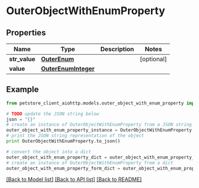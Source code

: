 # OuterObjectWithEnumProperty


## Properties

Name | Type | Description | Notes
------------ | ------------- | ------------- | -------------
**str_value** | [**OuterEnum**](OuterEnum.md) |  | [optional] 
**value** | [**OuterEnumInteger**](OuterEnumInteger.md) |  | 

## Example

```python
from petstore_client_aiohttp.models.outer_object_with_enum_property import OuterObjectWithEnumProperty

# TODO update the JSON string below
json = "{}"
# create an instance of OuterObjectWithEnumProperty from a JSON string
outer_object_with_enum_property_instance = OuterObjectWithEnumProperty.from_json(json)
# print the JSON string representation of the object
print OuterObjectWithEnumProperty.to_json()

# convert the object into a dict
outer_object_with_enum_property_dict = outer_object_with_enum_property_instance.to_dict()
# create an instance of OuterObjectWithEnumProperty from a dict
outer_object_with_enum_property_form_dict = outer_object_with_enum_property.from_dict(outer_object_with_enum_property_dict)
```
[[Back to Model list]](../README.md#documentation-for-models) [[Back to API list]](../README.md#documentation-for-api-endpoints) [[Back to README]](../README.md)


